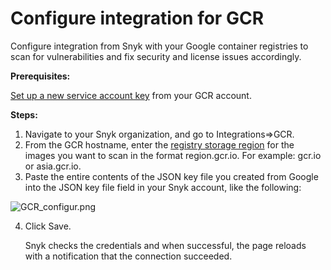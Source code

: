 # Configure integration for GCR

Configure integration from Snyk with your Google container registries to scan for vulnerabilities and fix security and license issues accordingly.

**Prerequisites:**

[Set up a new service account key](https://support.snyk.io/hc/articles/360004191777#UUID-53c3d159-a436-9605-ec76-6bdc016fd824) from your GCR account.

**Steps:**

1. Navigate to your Snyk organization, and go to Integrations=&gt;GCR.
2. From the GCR hostname, enter the [registry storage region](https://cloud.google.com/container-registry/docs/pushing-and-pulling) for the images you want to scan in the format region.gcr.io. For example: gcr.io or asia.gcr.io.
3. Paste the entire contents of the JSON key file you created from Google into the JSON key file field in your Snyk account, like the following:

![GCR\_configur.png](https://support.snyk.io/hc/article_attachments/360007066077/uuid-47cf04cb-248e-5d0f-d35a-f36fbb624614-en.png)

4. Click Save.

   Snyk checks the credentials and when successful, the page reloads with a notification that the connection succeeded.

